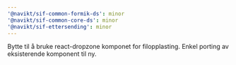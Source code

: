 ```yaml
---
'@navikt/sif-common-formik-ds': minor
'@navikt/sif-common-core-ds': minor
'@navikt/sif-ettersending': minor
---
```


Bytte til å bruke react-dropzone komponet for filopplasting. Enkel porting av eksisterende komponent til ny.
